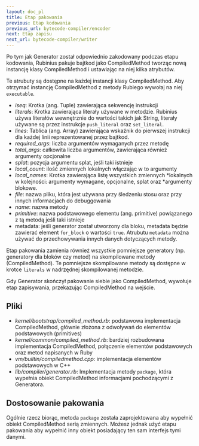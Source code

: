 ```yaml
---
layout: doc_pl
title: Etap pakowania
previous: Etap kodowania
previous_url: bytecode-compiler/encoder
next: Etap zapisu
next_url: bytecode-compiler/writer
---
```


Po tym jak Generator został odpowiednio zakodowany podczas etapu
kodowania, Rubinius pakuje bajtkod jako CompiledMethod tworząc nową
instancję klasy CompiledMethod i ustawiając na niej kilka atrybutów.

Te atrubuty są dostępne na każdej instancji klasy CompiledMethod. Aby
otrzymać instancję CompiledMethod z metody Rubiego wywołaj na niej
`executable`.

* *iseq*: Krotka (ang. Tuple) zawierająca sekwencję instrukcji
* *literals*: Krotka zawierająca literały używane w metodzie.
  Rubinius używa literałów wewnętrznie do wartości takich jak String,
  literały używane są przez instrukcje `push_literal` oraz `set_literal`.
* *lines*: Tablica (ang. Array) zawierająca wskaźnik do pierwszej
  instrukcji dla każdej linii reprezentowanej przez bajtkod.
* *required_args*: liczba argumentów wymaganych przez metodę
* *total_args*: całkowita liczba argumentów, zawierająca również argumenty
  opcjonalne
* *splat*: pozycja argumentu splat, jeśli taki istnieje
* *local_count*: ilość zmiennych lokalnych włączając w to argumenty
* *local_names*: Krotka zawierająca listę wszystkich zmiennych
  *lokalnych w kolejności: argumenty wymagane, opcjonalne, splat oraz
  *argumenty blokowe.
* *file*: nazwa pliku, która jest używana przy śledzeniu stosu oraz
  przy innych informacjach do debuggowania
* *name*: nazwa metody
* *primitive*: nazwa podstawowego elementu (ang. primitive) powiązanego z tą metodą
  jeśli taki istnieje
* metadata: jeśli generator został utworzony dla bloku, metadata
  będzie zawierać element `for_block` o wartości `true`. Atrubutu
  `metadata` można używać do przechowywania innych danych dotyczących metody.

Etap pakowania zamienia również wszystkie pomniejsze generatory
(np. generatory dla bloków czy metod) na skompilowane metody
(CompiledMethod). Te pomniejsze skompilowane metody są dostępne w
krotce `literals` w nadrzędnej skompilowanej metodzie.

Gdy Generator skończył pakowanie siebie jako CompiledMethod, wywołuje
etap zapisywania, przekazując CompiledMethod na wejście.

## Pliki

* *kernel/bootstrap/compiled_method.rb*: podstawowa implementacja
  CompiledMethod, głównie złożona z odwoływań do elementów
  podstawowych (primitives)
* *kernel/common/compiled_method.rb*: bardziej rozbudowana implementacja
  CompiledMethod, połączenie elementów podstawowych oraz metod
  napisanych w Ruby
* *vm/builtin/compiledmethod.cpp*: implementacja elementów
  podstawowych w C++
* *lib/compiler/generator.rb*: Implementacja metody `package`, która
  wypełnia obiekt CompiledMethod informacjami pochodzącymi z Generatora.

## Dostosowanie pakowania

Ogólnie rzecz biorąc, metoda `package` została zaprojektowana aby
wypełnić obiekt CompiledMethod serią zmiennych. Możesz jednak użyć
etapu pakowania aby wypełnić inny obiekt posiadający ten sam interfejs
tymi danymi.
